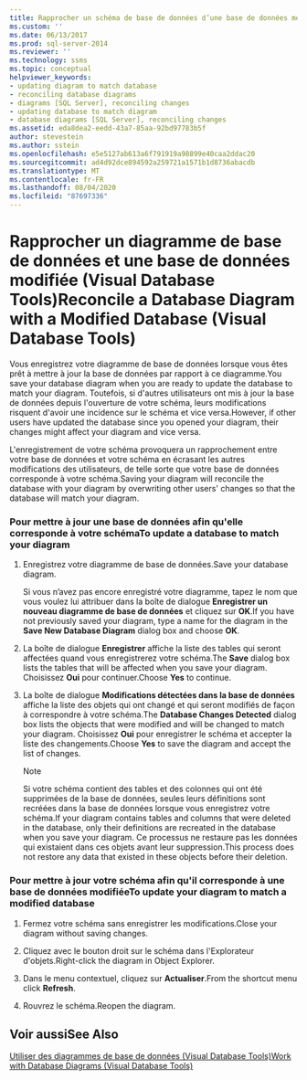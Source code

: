 ```yaml
---
title: Rapprocher un schéma de base de données d’une base de données modifiée (Visual Database Tools) | Microsoft Docs
ms.custom: ''
ms.date: 06/13/2017
ms.prod: sql-server-2014
ms.reviewer: ''
ms.technology: ssms
ms.topic: conceptual
helpviewer_keywords:
- updating diagram to match database
- reconciling database diagrams
- diagrams [SQL Server], reconciling changes
- updating database to match diagram
- database diagrams [SQL Server], reconciling changes
ms.assetid: eda8dea2-eedd-43a7-85aa-92bd97783b5f
author: stevestein
ms.author: sstein
ms.openlocfilehash: e5e5127ab613a6f791919a98899e40caa2ddac20
ms.sourcegitcommit: ad4d92dce894592a259721a1571b1d8736abacdb
ms.translationtype: MT
ms.contentlocale: fr-FR
ms.lasthandoff: 08/04/2020
ms.locfileid: "87697336"
---
```

# <a name="reconcile-a-database-diagram-with-a-modified-database-visual-database-tools"></a><span data-ttu-id="632b3-102">Rapprocher un diagramme de base de données et une base de données modifiée (Visual Database Tools)</span><span class="sxs-lookup"><span data-stu-id="632b3-102">Reconcile a Database Diagram with a Modified Database (Visual Database Tools)</span></span>
  <span data-ttu-id="632b3-103">Vous enregistrez votre diagramme de base de données lorsque vous êtes prêt à mettre à jour la base de données par rapport à ce diagramme.</span><span class="sxs-lookup"><span data-stu-id="632b3-103">You save your database diagram when you are ready to update the database to match your diagram.</span></span> <span data-ttu-id="632b3-104">Toutefois, si d'autres utilisateurs ont mis à jour la base de données depuis l'ouverture de votre schéma, leurs modifications risquent d'avoir une incidence sur le schéma et vice versa.</span><span class="sxs-lookup"><span data-stu-id="632b3-104">However, if other users have updated the database since you opened your diagram, their changes might affect your diagram and vice versa.</span></span>  
  
 <span data-ttu-id="632b3-105">L'enregistrement de votre schéma provoquera un rapprochement entre votre base de données et votre schéma en écrasant les autres modifications des utilisateurs, de telle sorte que votre base de données corresponde à votre schéma.</span><span class="sxs-lookup"><span data-stu-id="632b3-105">Saving your diagram will reconcile the database with your diagram by overwriting other users' changes so that the database will match your diagram.</span></span>  
  
### <a name="to-update-a-database-to-match-your-diagram"></a><span data-ttu-id="632b3-106">Pour mettre à jour une base de données afin qu'elle corresponde à votre schéma</span><span class="sxs-lookup"><span data-stu-id="632b3-106">To update a database to match your diagram</span></span>  
  
1.  <span data-ttu-id="632b3-107">Enregistrez votre diagramme de base de données.</span><span class="sxs-lookup"><span data-stu-id="632b3-107">Save your database diagram.</span></span>  
  
     <span data-ttu-id="632b3-108">Si vous n’avez pas encore enregistré votre diagramme, tapez le nom que vous voulez lui attribuer dans la boîte de dialogue **Enregistrer un nouveau diagramme de base de données** et cliquez sur **OK**.</span><span class="sxs-lookup"><span data-stu-id="632b3-108">If you have not previously saved your diagram, type a name for the diagram in the **Save New Database Diagram** dialog box and choose **OK**.</span></span>  
  
2.  <span data-ttu-id="632b3-109">La boîte de dialogue **Enregistrer** affiche la liste des tables qui seront affectées quand vous enregistrerez votre schéma.</span><span class="sxs-lookup"><span data-stu-id="632b3-109">The **Save** dialog box lists the tables that will be affected when you save your diagram.</span></span> <span data-ttu-id="632b3-110">Choisissez **Oui** pour continuer.</span><span class="sxs-lookup"><span data-stu-id="632b3-110">Choose **Yes** to continue.</span></span>  
  
3.  <span data-ttu-id="632b3-111">La boîte de dialogue **Modifications détectées dans la base de données** affiche la liste des objets qui ont changé et qui seront modifiés de façon à correspondre à votre schéma.</span><span class="sxs-lookup"><span data-stu-id="632b3-111">The **Database Changes Detected** dialog box lists the objects that were modified and will be changed to match your diagram.</span></span> <span data-ttu-id="632b3-112">Choisissez **Oui** pour enregistrer le schéma et accepter la liste des changements.</span><span class="sxs-lookup"><span data-stu-id="632b3-112">Choose **Yes** to save the diagram and accept the list of changes.</span></span>  
  
    > [!NOTE]  
    >  <span data-ttu-id="632b3-113">Si votre schéma contient des tables et des colonnes qui ont été supprimées de la base de données, seules leurs définitions sont recréées dans la base de données lorsque vous enregistrez votre schéma.</span><span class="sxs-lookup"><span data-stu-id="632b3-113">If your diagram contains tables and columns that were deleted in the database, only their definitions are recreated in the database when you save your diagram.</span></span> <span data-ttu-id="632b3-114">Ce processus ne restaure pas les données qui existaient dans ces objets avant leur suppression.</span><span class="sxs-lookup"><span data-stu-id="632b3-114">This process does not restore any data that existed in these objects before their deletion.</span></span>  
  
### <a name="to-update-your-diagram-to-match-a-modified-database"></a><span data-ttu-id="632b3-115">Pour mettre à jour votre schéma afin qu'il corresponde à une base de données modifiée</span><span class="sxs-lookup"><span data-stu-id="632b3-115">To update your diagram to match a modified database</span></span>  
  
1.  <span data-ttu-id="632b3-116">Fermez votre schéma sans enregistrer les modifications.</span><span class="sxs-lookup"><span data-stu-id="632b3-116">Close your diagram without saving changes.</span></span>  
  
2.  <span data-ttu-id="632b3-117">Cliquez avec le bouton droit sur le schéma dans l'Explorateur d'objets.</span><span class="sxs-lookup"><span data-stu-id="632b3-117">Right-click the diagram in Object Explorer.</span></span>  
  
3.  <span data-ttu-id="632b3-118">Dans le menu contextuel, cliquez sur **Actualiser**.</span><span class="sxs-lookup"><span data-stu-id="632b3-118">From the shortcut menu click **Refresh**.</span></span>  
  
4.  <span data-ttu-id="632b3-119">Rouvrez le schéma.</span><span class="sxs-lookup"><span data-stu-id="632b3-119">Reopen the diagram.</span></span>  
  
## <a name="see-also"></a><span data-ttu-id="632b3-120">Voir aussi</span><span class="sxs-lookup"><span data-stu-id="632b3-120">See Also</span></span>  
 [<span data-ttu-id="632b3-121">Utiliser des diagrammes de base de données &#40;Visual Database Tools&#41;</span><span class="sxs-lookup"><span data-stu-id="632b3-121">Work with Database Diagrams &#40;Visual Database Tools&#41;</span></span>](visual-database-tools.md)  
  
  
